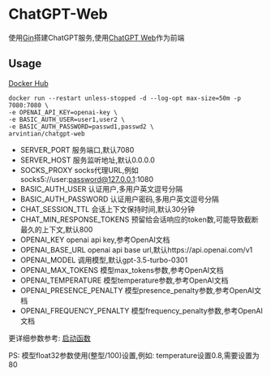 # ChatGPT-Web

使用[Gin](https://github.com/gin-gonic/gin)搭建ChatGPT服务,使用[ChatGPT Web](https://github.com/Chanzhaoyu/chatgpt-web)作为前端

## Usage

[Docker Hub](https://hub.docker.com/repository/docker/arvintian/chatgpt-web/general)

```
docker run --restart unless-stopped -d --log-opt max-size=50m -p 7080:7080 \
-e OPENAI_API_KEY=openai-key \
-e BASIC_AUTH_USER=user1,user2 \
-e BASIC_AUTH_PASSWORD=passwd1,passwd2 \
arvintian/chatgpt-web
```

- SERVER_PORT 服务端口,默认7080
- SERVER_HOST 服务监听地址,默认0.0.0.0
- SOCKS_PROXY socks代理URL,例如socks5://user:password@127.0.0.1:1080
- BASIC_AUTH_USER 认证用户,多用户英文逗号分隔
- BASIC_AUTH_PASSWORD 认证用户密码,多用户英文逗号分隔
- CHAT_SESSION_TTL 会话上下文保持时间,默认30分钟
- CHAT_MIN_RESPONSE_TOKENS 预留给会话响应的token数,可能导致截断最久的上下文,默认800
- OPENAI_KEY openai api key,参考OpenAI文档
- OPENAI_BASE_URL openai api base url,默认https://api.openai.com/v1
- OPENAI_MODEL 调用模型,默认gpt-3.5-turbo-0301
- OPENAI_MAX_TOKENS 模型max_tokens参数,参考OpenAI文档
- OPENAI_TEMPERATURE 模型temperature参数,参考OpenAI文档
- OPENAI_PRESENCE_PENALTY 模型presence_penalty参数,参考OpenAI文档
- OPENAI_FREQUENCY_PENALTY 模型frequency_penalty参数,参考OpenAI文档

更详细参数参考: [启动函数](https://github.com/Arvintian/chatgpt-web/blob/main/cmd/main.go#L21)

PS: 模型float32参数使用(整型/100)设置,例如: temperature设置0.8,需要设置为80